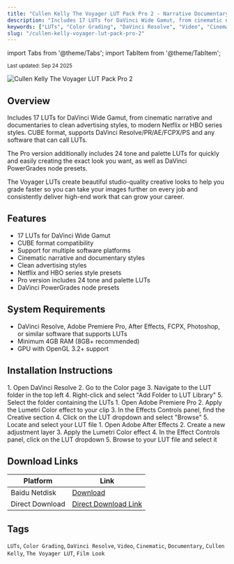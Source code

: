 ```yaml
---
title: "Cullen Kelly The Voyager LUT Pack Pro 2 - Narrative Documentary Video Color Grading Presets"
description: "Includes 17 LUTs for DaVinci Wide Gamut, from cinematic narrative and documentaries to clean advertising styles, to modern Netflix or HBO series styles. Pro version includes 24 tone and palette LUTs and DaVinci PowerGrades node presets."
keywords: ["LUTs", "Color Grading", "DaVinci Resolve", "Video", "Cinematic", "Documentary"]
slug: "/cullen-kelly-voyager-lut-pack-pro-2"
---
```


import Tabs from '@theme/Tabs';
import TabItem from '@theme/TabItem';

<div class="text--center margin-bottom--lg">
  <small>Last updated: Sep 24 2025</small>
</div>

![Cullen Kelly The Voyager LUT Pack Pro 2](https://www.gfxcamp.com/wp-content/uploads/2025/09/Cullen-Kelly-The-Voyager-LUT-Pack-Pro-2.jpg)

## Overview

Includes 17 LUTs for DaVinci Wide Gamut, from cinematic narrative and documentaries to clean advertising styles, to modern Netflix or HBO series styles. CUBE format, supports DaVinci Resolve/PR/AE/FCPX/PS and any software that can call LUTs.

The Pro version additionally includes 24 tone and palette LUTs for quickly and easily creating the exact look you want, as well as DaVinci PowerGrades node presets.

The Voyager LUTs create beautiful studio-quality creative looks to help you grade faster so you can take your images further on every job and consistently deliver high-end work that can grow your career.

## Features

- 17 LUTs for DaVinci Wide Gamut
- CUBE format compatibility
- Support for multiple software platforms
- Cinematic narrative and documentary styles
- Clean advertising styles
- Netflix and HBO series style presets
- Pro version includes 24 tone and palette LUTs
- DaVinci PowerGrades node presets

## System Requirements

- DaVinci Resolve, Adobe Premiere Pro, After Effects, FCPX, Photoshop, or similar software that supports LUTs
- Minimum 4GB RAM (8GB+ recommended)
- GPU with OpenGL 3.2+ support

## Installation Instructions

<Tabs>
<TabItem value="davinci" label="DaVinci Resolve">
1. Open DaVinci Resolve
2. Go to the Color page
3. Navigate to the LUT folder in the top left
4. Right-click and select "Add Folder to LUT Library"
5. Select the folder containing the LUTs
</TabItem>
<TabItem value="premiere" label="Adobe Premiere">
1. Open Adobe Premiere Pro
2. Apply the Lumetri Color effect to your clip
3. In the Effects Controls panel, find the Creative section
4. Click on the LUT dropdown and select "Browse"
5. Locate and select your LUT file
</TabItem>
<TabItem value="aftereffects" label="After Effects">
1. Open Adobe After Effects
2. Create a new adjustment layer
3. Apply the Lumetri Color effect
4. In the Effect Controls panel, click on the LUT dropdown
5. Browse to your LUT file and select it
</TabItem>
</Tabs>

## Download Links

| Platform | Link |
|----------|------|
| Baidu Netdisk | [Download](https://pan.baidu.com/s/1prMCrU1lnesIEA0tSsMU5Q?pwd=hvki) |
| Direct Download | [Direct Download Link](https://wa.me/8613237610083) |

## Tags

`LUTs`, `Color Grading`, `DaVinci Resolve`, `Video`, `Cinematic`, `Documentary`, `Cullen Kelly`, `The Voyager LUT`, `Film Look`
